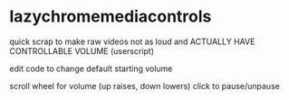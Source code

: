 # lazychromemediacontrols
quick scrap to make raw videos not as loud and ACTUALLY HAVE CONTROLLABLE VOLUME (userscript)


edit code to change default starting volume

scroll wheel for volume (up raises, down lowers)
click to pause/unpause

